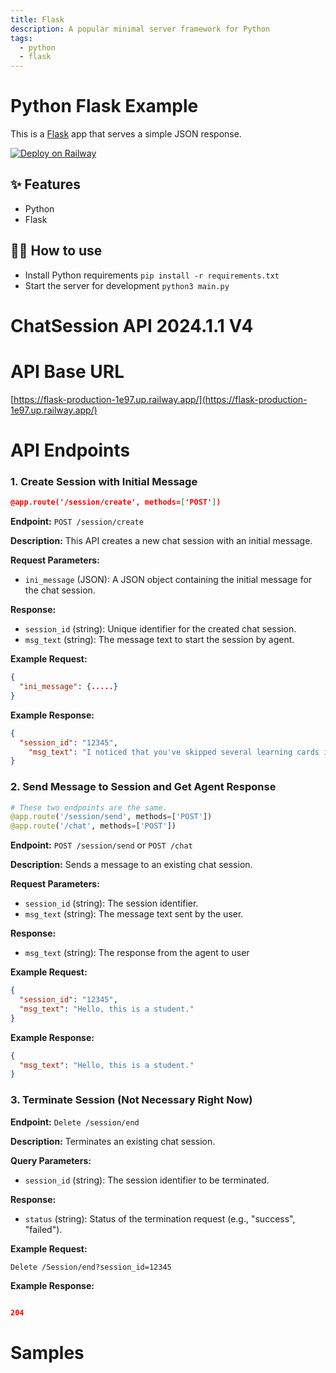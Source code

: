```yaml
---
title: Flask
description: A popular minimal server framework for Python
tags:
  - python
  - flask
---
```


# Python Flask Example

This is a [Flask](https://flask.palletsprojects.com/en/1.1.x/) app that serves a simple JSON response.

[![Deploy on Railway](https://railway.app/button.svg)](https://railway.app/new/template/zUcpux)

## ✨ Features

- Python
- Flask

## 💁‍♀️ How to use

- Install Python requirements `pip install -r requirements.txt`
- Start the server for development `python3 main.py`

# ChatSession API 2024.1.1 V4

# API Base URL

[https://flask-production-1e97.up.railway.app/](https://flask-production-1e97.up.railway.app/)

# API Endpoints

### 1. Create Session with Initial Message

```json
@app.route('/session/create', methods=['POST'])
```

**Endpoint:** `POST /session/create`

**Description:** This API creates a new chat session with an initial message.

**Request Parameters:**

- `ini_message` (JSON): A JSON object containing the initial message for the chat session.

**Response:**

- `session_id` (string): Unique identifier for the created chat session.
- `msg_text` (string): The message text to start the session by agent.

**Example Request:**

```json
{
  "ini_message": {.....}
}

```

**Example Response:**

```json
{
  "session_id": "12345", 
	"msg_text": "I noticed that you've skipped several learning cards in a row. Can you tell me why?"
}

```

### 2. Send Message to Session and Get Agent Response

```python
# These two endpoints are the same.
@app.route('/session/send', methods=['POST'])
@app.route('/chat', methods=['POST'])
```

**Endpoint:** `POST /session/send` or `POST /chat`

**Description:** Sends a message to an existing chat session.

**Request Parameters:**

- `session_id` (string): The session identifier.
- `msg_text` (string): The message text sent by the user.

**Response:**

- `msg_text` (string): The response from the agent to user

**Example Request:**

```json
{
  "session_id": "12345",
  "msg_text": "Hello, this is a student."
}

```

**Example Response:**

```json
{
  "msg_text": "Hello, this is a student."
}

```

### 3. Terminate Session (Not Necessary Right Now)

**Endpoint:** `Delete /session/end`

**Description:** Terminates an existing chat session.

**Query Parameters:**

- `session_id` (string): The session identifier to be terminated.

**Response:**

- `status` (string): Status of the termination request (e.g., "success", "failed").

**Example Request:**

```
Delete /Session/end?session_id=12345

```

**Example Response:**

```json

204
```

# Samples
